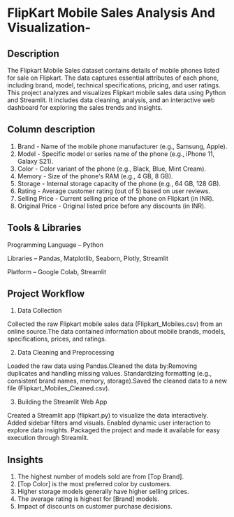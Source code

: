 # FlipKart Mobile Sales Analysis And Visualization-

## Description
The Flipkart Mobile Sales dataset contains details of mobile phones listed for sale on Flipkart. The data captures essential attributes of each phone, including brand, model, technical specifications, pricing, and user ratings. 
This project analyzes and visualizes Flipkart mobile sales data using Python and Streamlit. It includes data cleaning, analysis, and an interactive web dashboard for exploring the sales trends and insights.

## Column description
1) Brand - Name of the mobile phone manufacturer (e.g., Samsung, Apple).
2) Model -  Specific model or series name of the phone (e.g., iPhone 11, Galaxy S21).
3) Color -  Color variant of the phone (e.g., Black, Blue, Mint Cream).
4) Memory - Size of the phone's RAM (e.g., 4 GB, 8 GB).
5) Storage - Internal storage capacity of the phone (e.g., 64 GB, 128 GB).
6) Rating - Average customer rating (out of 5) based on user reviews.
7) Selling Price - Current selling price of the phone on Flipkart (in INR).
8) Original Price - Original listed price before any discounts (in INR).

## Tools & Libraries
Programming Language – Python

Libraries – Pandas, Matplotlib, Seaborn, Plotly, Streamlit

Platform – Google Colab, Streamlit

## Project Workflow
1) Data Collection

Collected the raw Flipkart mobile sales data (Flipkart_Mobiles.csv) from an online source.The data contained information about mobile brands, models, specifications, prices, and ratings.

2) Data Cleaning and Preprocessing
   
Loaded the raw data using Pandas.Cleaned the data by:Removing duplicates and handling missing values. Standardizing formatting (e.g., consistent brand names, memory, storage).Saved the cleaned data to a new file (Flipkart_Mobiles_Cleaned.csv).

3) Building the Streamlit Web App
   
Created a Streamlit app (flipkart.py) to visualize the data interactively.
Added sidebar filters amd visuals. Enabled dynamic user interaction to explore data insights. Packaged the project and made it available for easy execution through Streamlit.

## Insights
1) The highest number of models sold are from [Top Brand].
2) [Top Color] is the most preferred color by customers.
3) Higher storage models generally have higher selling prices.
4) The average rating is highest for [Brand] models.
5) Impact of discounts on customer purchase decisions.


